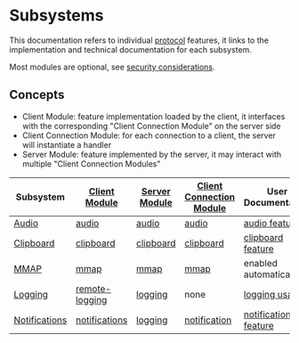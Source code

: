 # Subsystems

This documentation refers to individual [protocol](../Network/Protocol.md) features,
it links to the implementation and technical documentation for each subsystem.

Most modules are optional, see [security considerations](../Usage/Security.md).

## Concepts

* Client Module: feature implementation loaded by the client, it interfaces with the corresponding "Client Connection Module" on the server side
* Client Connection Module: for each connection to a client, the server will instantiate a handler
* Server Module: feature implemented by the server, it may interact with multiple "Client Connection Modules"


| Subsystem                           | [Client Module](../../xpra/client/mixins/)                   | [Server Module](../../xpra/server/mixins)           | [Client Connection Module](../../xpra/server/source/)      | User Documentation                                       |
|-------------------------------------|--------------------------------------------------------------|-----------------------------------------------------|------------------------------------------------------------|----------------------------------------------------------|
| [Audio](./Audio.md)                 | [audio](../../xpra/client/mixins/audio.py)                   | [audio](../../xpra/server/mixins/audio.py)          | [audio](../../xpra/server/source/audio.py)                 | [audio feature](../Features/Audio.md)                    |
| [Clipboard](./Clipboard.md)         | [clipboard](../../xpra/client/mixins/clipboard.py)           | [clipboard](../../xpra/server/mixins/clipboard.py)  | [clipboard](../../xpra/server/source/clipboard.py)         | [clipboard feature](../Features/Clipboard.md)            |
| [MMAP](./MMAP.md)                   | [mmap](../../xpra/client/mixins/mmap.py)                     | [mmap](../../xpra/server/mixins/mmap.py)            | [mmap](../../xpra/server/source/mmap.py)                   | enabled automatically                                    |
| [Logging](./Logging.md)             | [remote-logging](../../xpra/client/mixins/logging.py) | [logging](../../xpra/server/mixins/logging.py)      | none                                                       | [logging usage](../Usage/Logging.md)                     |
| [Notifications](./Notifications.md) | [notifications](../../xpra/client/mixins/notification.py)    | [logging](../../xpra/server/mixins/notification.py) | [notification](../../xpra/server/source/notification.py)   | [notifications feature](../Features/Notifications.md)    |
